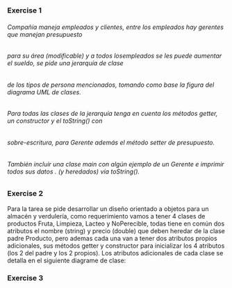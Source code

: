 ### Exercise 1
###### Compañía maneja empleados y clientes, entre los empleados hay gerentes que manejan presupuesto 
###### para su área (modificable) y a todos losempleados se les puede aumentar el sueldo, se pide una jerarquía de clase 
###### de los tipos de persona mencionados, tomando como base la figura del diagrama UML de clases. 

###### Para todas las clases de la jerarquía tenga en cuenta los métodos getter, un constructor y el toString() con
###### sobre-escritura, para Gerente además el método setter de presupuesto.
###### También incluir una clase main con algún ejemplo de un Gerente e imprimir todos sus datos . (y heredados) vía toString().

### Exercise 2
Para la tarea se pide desarrollar un diseño orientado a objetos para
un almacén y verdulería, como requerimiento vamos a tener 4 clases de
productos Fruta, Limpieza, Lacteo y NoPerecible, todas tiene en común dos atributos el nombre (string) y precio (double) que deben heredar de la clase padre Producto,
pero ademas cada una van a tener dos atributos propios adicionales, sus
métodos getter y constructor para inicializar los 4 atributos (los 2
del padre y los 2 propios). Los atributos adicionales de cada clase se
detalla en el siguiente diagrame de clase:

### Exercise 3

